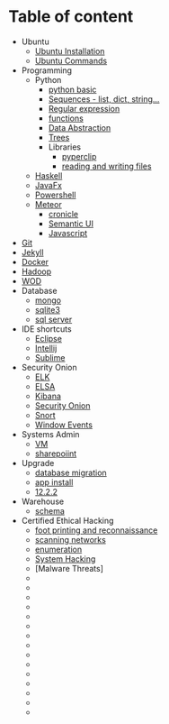 # Table of content
 * Ubuntu
   * [Ubuntu Installation](./ubuntu_install.md)
   * [Ubuntu Commands](./ubuntu_cmd.md)
 * Programming
   * Python
     * [python basic](./py_basics.md)
     * [Sequences - list, dict, string...](./py_sequences.md)
     * [Regular expression](./py_regular_exp.md)
     * [functions](./py_functions.md)
     * [Data Abstraction](./py_data_abstraction.md)
     * [Trees](./py_trees.md)
     * Libraries
       * [pyperclip](./py_lib_pyperclip.md)
       * [reading and writing files](./py_io.md)
   * [Haskell](./haskell.md)
   * [JavaFx](./javafx.md)
   * [Powershell](./powershell.md)
   * [Meteor](./web_meteor.md)
     * [cronicle](https://github.com/ayushmaskey/equipment_log)
     * [Semantic UI](./web_semantic-ui.md)
     * [Javascript](./javascript.md)
 * [Git](./git.md)
 * [Jekyll](./jekyll_site.md)
 * [Docker](./docker.md)
 * [Hadoop](./hadoop.md)
 * [WOD](./wodsetup.md)
 * Database
   * [mongo](./db_mongo.md)
   * [sqlite3](./db_sqlite3.md)
   * [sql server](./db_sql_server.md)
 * IDE shortcuts
   * [Eclipse](./ide_eclipse_shortcuts.md)
   * [Intellij](./ide_intellij_shortcut.md)
   * [Sublime](./ide_sublime_shortcut.md)
 * Security Onion
   * [ELK](./so_elk.md)
   * [ELSA](./so_elsa.md)
   * [Kibana](./so_kibana_search.md)
   * [Security Onion](./so_security_onion.md)
   * [Snort](./so_snort.md)
   * [Window Events](./so_windows_events.md)
 * Systems Admin
   * [VM](./sysadmin_vm.md)
   * [sharepoiint](./sysadmin_sharepoint.md)
 * Upgrade
   * [database migration](./upgrade_database_migration.md)
   * [app install](./upgrade_app_installation.md)
   * [12.2.2](./upgrade_cps_12_2_2.md)
 * Warehouse
   * [schema](./warehouse_schema.md)
 * Certified Ethical Hacking
   * [foot printing and reconnaissance](#foot-printing-and-reconnaissance) 
   * [scanning networks](#scanning-networks)
   * [enumeration](#enumeration)
   * [System Hacking](#system-hacking)
   * [Malware Threats]
   * 
   * 
   * 
   * 
   * 
   * 
   * 
   * 
   * 
   * 
   * 
   * 
   * 
   * 
   * 

